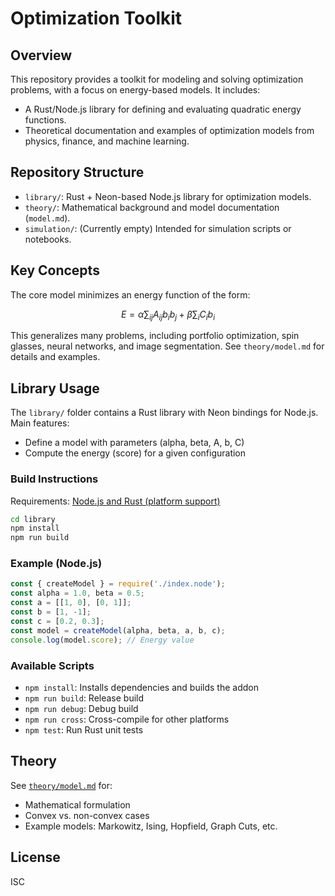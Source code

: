 # Optimization Toolkit

## Overview
This repository provides a toolkit for modeling and solving optimization problems, with a focus on energy-based models. It includes:
- A Rust/Node.js library for defining and evaluating quadratic energy functions.
- Theoretical documentation and examples of optimization models from physics, finance, and machine learning.

## Repository Structure
- `library/`: Rust + Neon-based Node.js library for optimization models.
- `theory/`: Mathematical background and model documentation (`model.md`).
- `simulation/`: (Currently empty) Intended for simulation scripts or notebooks.

## Key Concepts
The core model minimizes an energy function of the form:

$$
E = \alpha \sum_{ij} A_{ij} b_i b_j + \beta \sum_i C_i b_i
$$

This generalizes many problems, including portfolio optimization, spin glasses, neural networks, and image segmentation. See `theory/model.md` for details and examples.

## Library Usage
The `library/` folder contains a Rust library with Neon bindings for Node.js. Main features:
- Define a model with parameters (alpha, beta, A, b, C)
- Compute the energy (score) for a given configuration

### Build Instructions
Requirements: [Node.js and Rust (platform support)](https://github.com/neon-bindings/neon#platform-support)

```sh
cd library
npm install
npm run build
```

### Example (Node.js)
```js
const { createModel } = require('./index.node');
const alpha = 1.0, beta = 0.5;
const a = [[1, 0], [0, 1]];
const b = [1, -1];
const c = [0.2, 0.3];
const model = createModel(alpha, beta, a, b, c);
console.log(model.score); // Energy value
```

### Available Scripts
- `npm install`: Installs dependencies and builds the addon
- `npm run build`: Release build
- `npm run debug`: Debug build
- `npm run cross`: Cross-compile for other platforms
- `npm test`: Run Rust unit tests

## Theory
See [`theory/model.md`](theory/model.md) for:
- Mathematical formulation
- Convex vs. non-convex cases
- Example models: Markowitz, Ising, Hopfield, Graph Cuts, etc.

## License
ISC